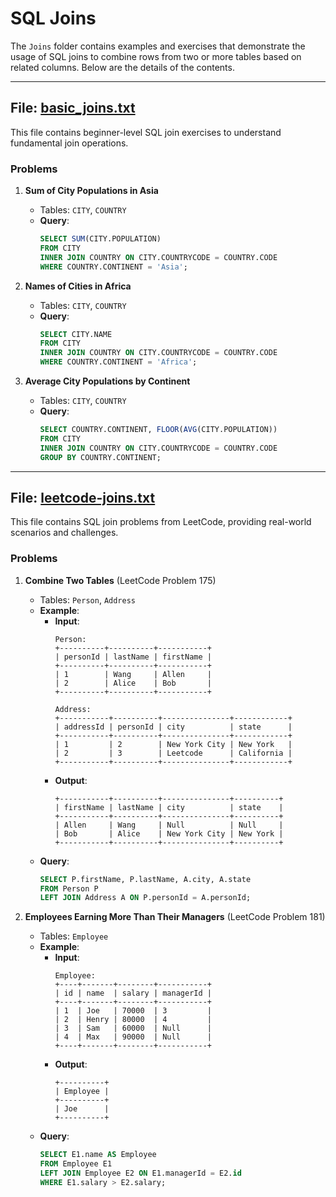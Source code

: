 # SQL Joins

The `Joins` folder contains examples and exercises that demonstrate the usage of SQL joins to combine rows from two or more tables based on related columns. Below are the details of the contents.

---

## File: [basic_joins.txt](basic_joins.txt)
This file contains beginner-level SQL join exercises to understand fundamental join operations. 

### Problems
1. **Sum of City Populations in Asia**
   - Tables: `CITY`, `COUNTRY`
   - **Query**:
     ```sql
     SELECT SUM(CITY.POPULATION)
     FROM CITY
     INNER JOIN COUNTRY ON CITY.COUNTRYCODE = COUNTRY.CODE
     WHERE COUNTRY.CONTINENT = 'Asia';
     ```

2. **Names of Cities in Africa**
   - Tables: `CITY`, `COUNTRY`
   - **Query**:
     ```sql
     SELECT CITY.NAME
     FROM CITY
     INNER JOIN COUNTRY ON CITY.COUNTRYCODE = COUNTRY.CODE
     WHERE COUNTRY.CONTINENT = 'Africa';
     ```

3. **Average City Populations by Continent**
   - Tables: `CITY`, `COUNTRY`
   - **Query**:
     ```sql
     SELECT COUNTRY.CONTINENT, FLOOR(AVG(CITY.POPULATION))
     FROM CITY
     INNER JOIN COUNTRY ON CITY.COUNTRYCODE = COUNTRY.CODE
     GROUP BY COUNTRY.CONTINENT;
     ```

---

## File: [leetcode-joins.txt](leetcode-joins.txt)
This file contains SQL join problems from LeetCode, providing real-world scenarios and challenges.

### Problems
1. **Combine Two Tables** (LeetCode Problem 175)
   - Tables: `Person`, `Address`
   - **Example**:
     - **Input**:
       ```
       Person:
       +----------+----------+-----------+
       | personId | lastName | firstName |
       +----------+----------+-----------+
       | 1        | Wang     | Allen     |
       | 2        | Alice    | Bob       |
       +----------+----------+-----------+

       Address:
       +-----------+----------+---------------+------------+
       | addressId | personId | city          | state      |
       +-----------+----------+---------------+------------+
       | 1         | 2        | New York City | New York   |
       | 2         | 3        | Leetcode      | California |
       +-----------+----------+---------------+------------+
       ```
     - **Output**:
       ```
       +-----------+----------+---------------+----------+
       | firstName | lastName | city          | state    |
       +-----------+----------+---------------+----------+
       | Allen     | Wang     | Null          | Null     |
       | Bob       | Alice    | New York City | New York |
       +-----------+----------+---------------+----------+
       ```
   - **Query**:
     ```sql
     SELECT P.firstName, P.lastName, A.city, A.state
     FROM Person P
     LEFT JOIN Address A ON P.personId = A.personId;
     ```

2. **Employees Earning More Than Their Managers** (LeetCode Problem 181)
   - Tables: `Employee`
   - **Example**:
     - **Input**:
       ```
       Employee:
       +----+-------+--------+-----------+
       | id | name  | salary | managerId |
       +----+-------+--------+-----------+
       | 1  | Joe   | 70000  | 3         |
       | 2  | Henry | 80000  | 4         |
       | 3  | Sam   | 60000  | Null      |
       | 4  | Max   | 90000  | Null      |
       +----+-------+--------+-----------+
       ```
     - **Output**:
       ```
       +----------+
       | Employee |
       +----------+
       | Joe      |
       +----------+
       ```
   - **Query**:
     ```sql
     SELECT E1.name AS Employee
     FROM Employee E1
     LEFT JOIN Employee E2 ON E1.managerId = E2.id
     WHERE E1.salary > E2.salary;
     ```